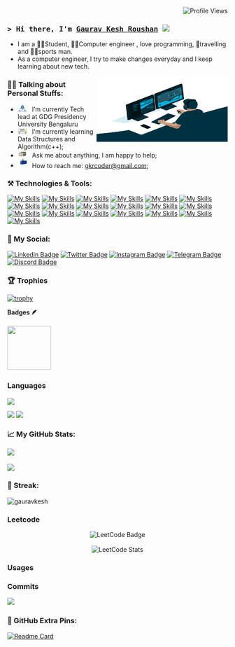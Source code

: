 <!--<div style="relative: absolute; top: 0; right: 0; padding: 10px; display: flex; gap: 10px;">
  <a href="https://wakatime.com/@9a0cecb3-8e78-4ad9-a36a-5893e75079f2">
    <img src="https://wakatime.com/badge/user/9a0cecb3-8e78-4ad9-a36a-5893e75079f2.svg" alt="Wakatime Profile Badge" />
  </a>
  <img src="https://komarev.com/ghpvc/?username=GauravKesh&label=Visitors&color=0e75b6&style=flat" alt="Profile Views" />
</div>
-->
<p align="right">
 <!-- <a href="https://wakatime.com/@9a0cecb3-8e78-4ad9-a36a-5893e75079f2">
    <img src="https://wakatime.com/badge/user/9a0cecb3-8e78-4ad9-a36a-5893e75079f2.svg" alt="Wakatime Profile Badge" />
  </a>-->
  <img src="https://komarev.com/ghpvc/?username=GauravKesh&label=Visitors&color=0e75b6&style=flat" alt="Profile Views" />
</p>



### <samp>&gt; Hi there, I'm <a href="https://gauravkesh.github.io" target="_blank">Gaurav Kesh Roushan</a> <img src="https://media.giphy.com/media/hvRJCLFzcasrR4ia7z/giphy.gif" width="50"> </samp>


- I am a 👨‍🎓Student, 👨‍💻Computer engineer , love programming, 🧳travelling and 🏃‍♂️sports man.
- As a computer engineer, I try to make changes everyday and I keep learning about new tech.
 <div>
   <img align="right" width="300" height= "150" src="https://github.com/GauravKesh/GauravKesh/blob/main/img/coder.gif">
 </div>
 
 
 ### 👨‍💻 Talking about Personal Stuffs:

- <img src="https://github.com/GauravKesh/GauravKesh/blob/main/img/developer.gif" width="21" />&nbsp;&nbsp; I’m currently Tech lead at GDG Presidency University Bengaluru</a>
- <img src="https://github.com/GauravKesh/GauravKesh/blob/main/img/lightning.gif" width="21" />&nbsp;&nbsp; I’m currently learning Data Structures and Algorithm(c++);
- <img src="https://github.com/GauravKesh/GauravKesh/blob/main/img/message.gif" width="21" />&nbsp;&nbsp; Ask me about anything, I am happy to help;
- <img src="https://github.com/GauravKesh/GauravKesh/blob/main/img/letterbox.gif" width="21" />&nbsp;&nbsp; How to reach me: gkrcoder@gmail.com;


### ⚒️ Technologies & Tools:

[![My Skills](https://skillicons.dev/icons?i=react)](https://skillicons.dev)
[![My Skills](https://skillicons.dev/icons?i=html)](https://skillicons.dev)
[![My Skills](https://skillicons.dev/icons?i=css)](https://skillicons.dev)
[![My Skills](https://skillicons.dev/icons?i=js)](https://skillicons.dev)
[![My Skills](https://skillicons.dev/icons?i=nodejs)](https://skillicons.dev)
[![My Skills](https://skillicons.dev/icons?i=mongodb)](https://skillicons.dev)
[![My Skills](https://skillicons.dev/icons?i=git)](https://skillicons.dev)
[![My Skills](https://skillicons.dev/icons?i=github)](https://skillicons.dev)
[![My Skills](https://skillicons.dev/icons?i=postman)](https://skillicons.dev)
[![My Skills](https://skillicons.dev/icons?i=cpp)](https://skillicons.dev)
[![My Skills](https://skillicons.dev/icons?i=c)](https://skillicons.dev)
[![My Skills](https://skillicons.dev/icons?i=py)](https://skillicons.dev)
[![My Skills](https://skillicons.dev/icons?i=linux)](https://skillicons.dev)
[![My Skills](https://skillicons.dev/icons?i=mysql)](https://skillicons.dev)
[![My Skills](https://skillicons.dev/icons?i=php)](https://skillicons.dev)
[![My Skills](https://skillicons.dev/icons?i=stackoverflow)](https://skillicons.dev)
[![My Skills](https://skillicons.dev/icons?i=vscode)](https://skillicons.dev)
[![My Skills](https://skillicons.dev/icons?i=replit)](https://skillicons.dev)
[![My Skills](https://skillicons.dev/icons?i=powershell)](https://skillicons.dev)



### 📡 My Social:
 
[![Linkedin Badge](https://img.shields.io/badge/-LinkedIn-0e76a8?style=plastic&logo=Linkedin&logoColor=white)](https://in.linkedin.com/in/gaurav-kesh-roushan-100b631aa?original_referer=https%3A%2F%2Fwww.google.com%2F)
[![Twitter Badge](https://img.shields.io/badge/-Twitter-00acee?style=plastic&logo=Twitter&logoColor=white)](https://twitter.com/gkrcoder_)
[![Instagram Badge](https://img.shields.io/badge/-Instagram-e4405f?style=plastic&logo=Instagram&logoColor=white)](https://instagram.com/gkrcoder)
[![Telegram Badge](https://img.shields.io/badge/-Telegram-0088cc?style=plastic&logo=Telegram&logoColor=white)](https://t.me/)
[![Discord Badge](https://img.shields.io/badge/-Discord-0088cc?style=plastic&logo=Discord&logoColor=white)](https://discord.com/G_hack#5481)

### 🏆 Trophies

[![trophy](https://github-profile-trophy.vercel.app/?username=GauravKesh&theme=monokai)](https://github.com/gauravkesh/github-profile-trophy)


 <summary><b>Badges 🪶</b></summary><br>
<img src="https://raw.githubusercontent.com/GSSoC24/Postman-Challenge/main/docs/assets/Postman%20White.png" width="100px" height="100px" /> 
</div>







### Languages
<img align="center" height="300px" src="https://github-readme-stats.vercel.app/api/top-langs/?username=gauravkesh&text_color=FFFFFF&bg_color=000000&title_color=94b4a4&langs_count=15&layout=compact&hide_border=true"/>

![](https://github-profile-summary-cards.vercel.app/api/cards/repos-per-language?username=gauravkesh&theme=highcontrast)
![](https://github-profile-summary-cards.vercel.app/api/cards/most-commit-language?username=gauravkesh&theme=highcontrast)

### 📈 My GitHub Stats:

![](https://github-profile-summary-cards.vercel.app/api/cards/profile-details?username=gauravkesh&theme=highcontrast)

<img align="center" width="400" src="https://github-readme-stats.vercel.app/api?username=GauravKesh&show_icons=true&hide_border=true&&count_private=true&include_all_commits=true&theme=highcontrast" />

 


### 🎯 Streak:

 <img align="center"   width="400" src="https://github-readme-streak-stats.herokuapp.com/?user=GauravKesh&theme=highcontrast&hide_border=true" alt="gauravkesh" />

### Leetcode
<div align="center">
    <img src="https://leetcode-badge-showcase.vercel.app/api?username=gkrcoder&theme=black&border=border&animated=true" alt="LeetCode Badge"/>
    <br><br>
    <img src="https://leetcard.jacoblin.cool/gkrcoder?theme=dark&font=Peralta&ext=heatmap" alt="LeetCode Stats" />
</div>


### Usages





### Commits




![](https://github-profile-summary-cards.vercel.app/api/cards/productive-time?username=gauravkesh&theme=highcontrast)


### 📌 GitHub Extra Pins:

[![Readme Card](https://github-readme-stats.vercel.app/api/pin/?username=GauravKesh&repo=Data_Structures_and_Algorithm&description=Learn_DSA_in_C++&theme=highcontrast&hide_border=true)](https://github.com/GauravKesh/Data_Structures_and_Algorithm)


